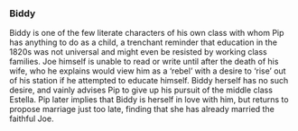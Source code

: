 ### Biddy 

Biddy is one of the few literate characters of his own class with whom Pip has anything to do as a child, a trenchant reminder that education in the 1820s was not universal and might even be resisted by working class families. Joe himself is unable to read or write until after the death of his wife, who he explains would view him as a ‘rebel’ with a desire to ‘rise’ out of his station if he attempted to educate himself. Biddy herself has no such desire, and vainly advises Pip to give up his pursuit of the middle class Estella. Pip later implies that Biddy is herself in love with him, but returns to propose marriage just too late, finding that she has already married the faithful Joe.
